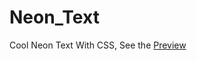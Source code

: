 
# Neon_Text

Cool Neon Text With CSS, See the [Preview](https://breadomaticc.github.io/neontext)


